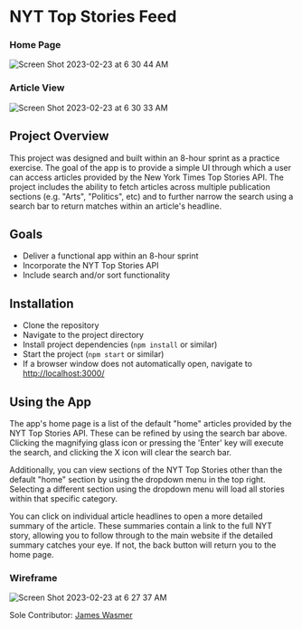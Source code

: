 # NYT Top Stories Feed
### Home Page
![Screen Shot 2023-02-23 at 6 30 44 AM](https://user-images.githubusercontent.com/110298370/220894104-075c7786-59a0-4371-a810-230e0035e802.png)

### Article View
![Screen Shot 2023-02-23 at 6 30 33 AM](https://user-images.githubusercontent.com/110298370/220894111-2d21c889-175c-4ec8-9020-9b715a23bd1a.png)

## Project Overview
This project was designed and built within an 8-hour sprint as a practice exercise. The goal of the app is to provide a simple UI through which a user can access articles provided by the New York Times Top Stories API. The project includes the ability to fetch articles across multiple publication sections (e.g. "Arts", "Politics", etc) and to further narrow the search using a search bar to return matches within an article's headline.

## Goals
- Deliver a functional app within an 8-hour sprint
- Incorporate the NYT Top Stories API
- Include search and/or sort functionality

## Installation
- Clone the repository
- Navigate to the project directory
- Install project dependencies (`npm install` or similar)
- Start the project (`npm start` or similar)
- If a browser window does not automatically open, navigate to [http://localhost:3000/](http://localhost:3000/)

## Using the App
The app's home page is a list of the default "home" articles provided by the NYT Top Stories API. These can be refined by using the search bar above. Clicking the magnifying glass icon or pressing the 'Enter' key will execute the search, and clicking the X icon will clear the search bar.

Additionally, you can view sections of the NYT Top Stories other than the default "home" section by using the dropdown menu in the top right. Selecting a different section using the dropdown menu will load all stories within that specific category.

You can click on individual article headlines to open a more detailed summary of the article. These summaries contain a link to the full NYT story, allowing you to follow through to the main website if the detailed summary catches your eye. If not, the back button will return you to the home page.

### Wireframe
![Screen Shot 2023-02-23 at 6 27 37 AM](https://user-images.githubusercontent.com/110298370/220896857-1c6a425d-1af7-4241-b9dd-498ce953bc4d.png)

Sole Contributor: [James Wasmer](https://github.com/jwasmer)
